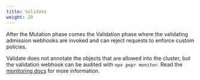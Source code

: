 ```yaml
---
title: Validate
weight: 20
---
```



After the Mutation phase comes the Validation phase where the validating admission webhooks are invoked and can reject requests to enforce custom policies.

Validate does not annotate the objects that are allowed into the cluster, but the validation webhook can be audited with `npx pepr monitor`. Read the [monitoring docs](https://docs.pepr.dev/main/best-practices/#monitoring) for more information.
